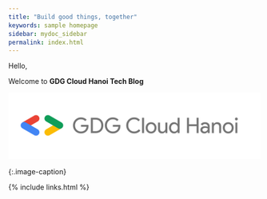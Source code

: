 ```yaml
---
title: "Build good things, together"
keywords: sample homepage
sidebar: mydoc_sidebar
permalink: index.html
---
```



Hello,
  
Welcome to **GDG Cloud Hanoi Tech Blog**

![community](/images/community.jpg)

{:.image-caption}

{% include links.html %}
